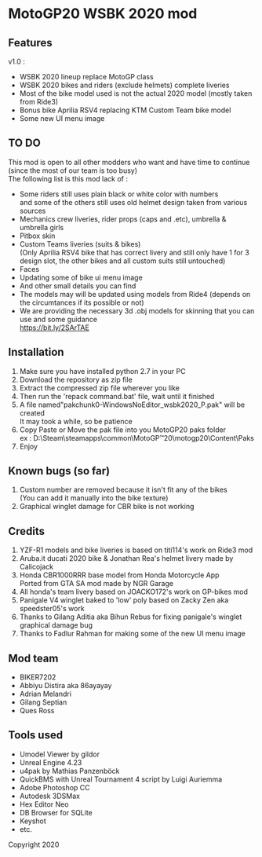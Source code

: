 # MotoGP20 WSBK 2020 mod
## Features
v1.0 :
- WSBK 2020 lineup replace MotoGP class
- WSBK 2020 bikes and riders (exclude helmets) complete liveries
- Most of the bike model used is not the actual 2020 model (mostly taken from Ride3)
- Bonus bike Aprilia RSV4 replacing KTM Custom Team bike model
- Some new UI menu image

## TO DO
This mod is open to all other modders who want and have time to continue (since the most of our team is too busy) <br>
The following list is this mod lack of :
- Some riders still uses plain black or white color with numbers <br> and some of the others still uses old helmet design taken from various sources
- Mechanics crew liveries, rider props (caps and .etc), umbrella & umbrella girls
- Pitbox skin
- Custom Teams liveries (suits & bikes) <br> 
(Only Aprilia RSV4 bike that has correct livery and still only have 1 for 3 design slot, the other bikes and all custom suits still untouched)
- Faces
- Updating some of bike ui menu image
- And other small details you can find
- The models may will be updated using models from Ride4 (depends on the circumtances if its possible or not)
- We are providing the necessary 3d .obj models for skinning that you can use and some guidance <br>
https://bit.ly/2SArTAE

## Installation
1. Make sure you have installed python 2.7 in your PC
2. Download the repository as zip file
3. Extract the compressed zip file wherever you like
4. Then run the 'repack command.bat' file, wait until it finished
5. A file named"pakchunk0-WindowsNoEditor_wsbk2020_P.pak" will be created <br>
It may took a while, so be patience
6. Copy Paste or Move the pak file into you MotoGP20 paks folder <br>
ex : D:\Steam\steamapps\common\MotoGP™20\motogp20\Content\Paks
7. Enjoy

## Known bugs (so far)
1. Custom number are removed because it isn't fit any of the bikes <br> (You can add it manually into the bike texture)
2. Graphical winglet damage for CBR bike is not working

## Credits
1. YZF-R1 models and bike liveries is based on titi114's work on Ride3 mod
2. Aruba.it ducati 2020 bike & Jonathan Rea's helmet livery made by Calicojack
3. Honda CBR1000RRR base model from Honda Motorcycle App <br> Ported from GTA SA mod made by NGR Garage
4. All honda's team livery based on JOACKO172's work on GP-bikes mod
6. Panigale V4 winglet baked to 'low' poly based on Zacky Zen aka speedster05's work
7. Thanks to Gilang Aditia aka Bihun Rebus for fixing panigale's winglet graphical damage bug
8. Thanks to Fadlur Rahman for making some of the new UI menu image

## Mod team
- BIKER7202
- Abbiyu Distira aka 86ayayay
- Adrian Melandri
- Gilang Septian
- Ques Ross

## Tools used
- Umodel Viewer by gildor
- Unreal Engine 4.23
- u4pak by Mathias Panzenböck
- QuickBMS with Unreal Tournament 4 script by Luigi Auriemma
- Adobe Photoshop CC
- Autodesk 3DSMax
- Hex Editor Neo
- DB Browser for SQLite
- Keyshot
- etc.

Copyright 2020
